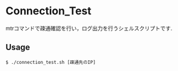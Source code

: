 # Connection_Test

mtrコマンドで疎通確認を行い，ログ出力を行うシェルスクリプトです.
## Usage
```
$ ./connection_test.sh [疎通先のIP]
```